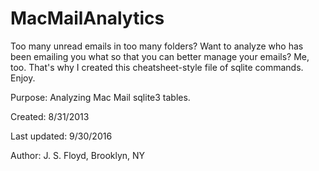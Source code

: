 MacMailAnalytics
================

Too many unread emails in too many folders? Want to analyze who has been emailing you what so that you can better manage your emails?  Me, too.  That's why I created this cheatsheet-style file of sqlite commands.  Enjoy.      

Purpose: Analyzing Mac Mail sqlite3 tables. 

Created: 8/31/2013

Last updated: 9/30/2016

Author: J. S. Floyd, Brooklyn, NY
